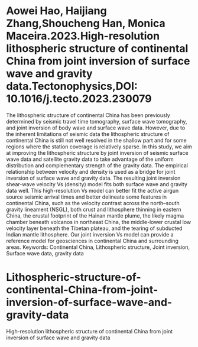 # Aowei Hao, Haijiang Zhang,Shoucheng Han, Monica Maceira.2023.High-resolution lithospheric structure of continental China from joint inversion of surface wave and gravity data.Tectonophysics,DOI: 10.1016/j.tecto.2023.230079
The lithospheric structure of continental China has been previously determined by seismic travel time tomography, surface wave tomography, and joint inversion of body wave and surface wave data. However, due to the inherent limitations of seismic data the lithospheric structure of continental China is still not well resolved in the shallow part and for some regions where the station coverage is relatively sparse. In this study, we aim at improving the lithospheric structure by joint inversion of seismic surface wave data and satellite gravity data to take advantage of the uniform distribution and complementary strength of the gravity data. The empirical relationship between velocity and density is used as a bridge for joint inversion of surface wave and gravity data. The resulting joint inversion shear-wave velocity Vs (density) model fits both surface wave and gravity data well. This high-resolution Vs model can better fit the active airgun source seismic arrival times and better delineate some features in continental China, such as the velocity contrast across the north–south gravity lineament (NSGL), both crust and lithosphere thinning in eastern China, the crustal footprint of the Hainan mantle plume, the likely magma chamber beneath volcanos in northeast China, the middle-lower crustal low velocity layer beneath the Tibetan plateau, and the tearing of subducted Indian mantle lithosphere. Our joint inversion Vs model can provide a reference model for geosciences in continental China and surrounding areas. 
Keywords: Continental China, Lithospheric structure, Joint inversion, Surface wave data, gravity data
# Lithospheric-structure-of-continental-China-from-joint-inversion-of-surface-wave-and-gravity-data
High-resolution lithospheric structure of continental China from joint inversion of surface wave and gravity data  
